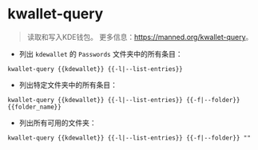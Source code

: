 # kwallet-query

> 读取和写入KDE钱包。
> 更多信息：<https://manned.org/kwallet-query>。

- 列出 `kdewallet` 的 `Passwords` 文件夹中的所有条目：

`kwallet-query {{kdewallet}} {{-l|--list-entries}}`

- 列出特定文件夹中的所有条目：

`kwallet-query {{kdewallet}} {{-l|--list-entries}} {{-f|--folder}} {{folder_name}}`

- 列出所有可用的文件夹：

`kwallet-query {{kdewallet}} {{-l|--list-entries}} {{-f|--folder}} ""`